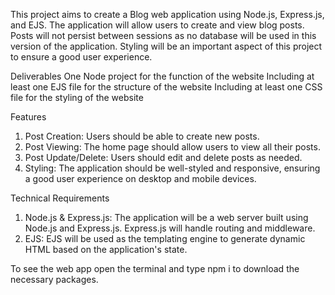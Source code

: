 This project aims to create a Blog web application using Node.js, Express.js, and EJS. The application will allow users to create and view blog posts. Posts will not persist between sessions as no database will be used in this version of the application. Styling will be an important aspect of this project to ensure a good user experience.

Deliverables
One Node project for the function of the website
Including at least one EJS file for the structure of the website
Including at least one CSS file for the styling of the website

Features
1. Post Creation: Users should be able to create new posts.
2. Post Viewing: The home page should allow users to view all their posts.
3. Post Update/Delete: Users should edit and delete posts as needed.
4. Styling: The application should be well-styled and responsive, ensuring a good user experience on desktop and mobile devices.

Technical Requirements
1. Node.js & Express.js: The application will be a web server built using Node.js and Express.js. Express.js will handle routing and middleware.
2. EJS: EJS will be used as the templating engine to generate dynamic HTML based on the application's state.


To see the web app open the terminal and type npm i to download the necessary packages.

